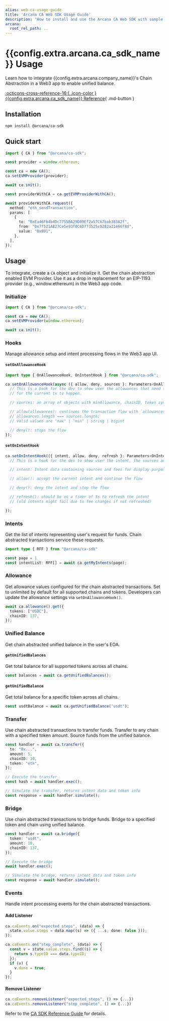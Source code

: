 ```yaml
---
alias: web-ca-usage-guide
title: 'Arcana CA Web SDK Usage Guide'
description: 'How to install and use the Arcana CA Web SDK with sample code and references.'
arcana:
  root_rel_path: ..
---
```


<!--
Note, this is a pure markdown file with no mkdocs related tags or keywords. It is a copy 
of the file in the `ca` repo: https://github.com/arcana-network/ca-sdk/blob/main/usage.md
-->

# {{config.extra.arcana.ca_sdk_name}} Usage

Learn how to integrate {{config.extra.arcana.company_name}}'s Chain Abstraction
in a Web3 app to enable unified balance.

[:octicons-cross-reference-16:{ .icon-color } {{config.extra.arcana.ca_sdk_name}}
Reference]({{config.extra.arcana.ca_sdk_ref_url}}){ .md-button }

## Installation

```sh
npm install @arcana/ca-sdk
```

## Quick start

```ts
import { CA } from "@arcana/ca-sdk";

const provider = window.ethereum;

const ca = new CA();
ca.setEVMProvider(provider);

await ca.init();

const providerWithCA = ca.getEVMProviderWithCA();

await providerWithCA.request({
  method: "eth_sendTransaction",
  params: [
    {
      to: "0xEa46Fb4b4Dc7755BA29D09Ef2a57C67bab383A2f",
      from: "0x7f521A827Ce5e93f0C6D773525c0282a21466f8d",
      value: "0x001",
    },
  ],
});
```

## Usage

To integrate, create a `CA` object and initialize it. Get the chain abstraction enabled EVM Provider. Use it as a drop in replacement for an EIP-1193 provider (e.g., window.ethereum) in the Web3 app code.

### Initialize

```ts
import { CA } from "@arcana/ca-sdk";

const ca = new CA();
ca.setEVMProvider(window.ethereum);

await ca.init();
```

### Hooks

Manage allowance setup and intent processing flows in the Web3 app UI.

#### `setOnAllowanceHook`

```ts
import type { OnAllowanceHook, OnIntentHook } from "@arcana/ca-sdk";

ca.setOnAllowanceHook(async ({ allow, deny, sources }: Parameters<OnAllowanceHook>[0]) => {
  // This is a hook for the dev to show user the allowances that need to be set up
  // for the current tx to happen.

  // sources: an array of objects with minAllowance, chainID, token symbol, etc.

  // allow(allowances): continues the transaction flow with `allowances` array
  // allowances.length === sources.length;
  // valid values are "max" | "min" | string | bigint

  // deny(): stops the flow
});
```

#### `setOnIntentHook`

```ts
ca.setOnIntentHook(({ intent, allow, deny, refresh }: Parameters<OnIntentHook>[0]) => {
  // This is a hook for the dev to show user the intent, the sources and associated fees

  // intent: Intent data containing sources and fees for display purpose

  // allow(): accept the current intent and continue the flow

  // deny(): deny the intent and stop the flow

  // refresh(): should be on a timer of 5s to refresh the intent
  // (old intents might fail due to fee changes if not refreshed)

});
```

### Intents

Get the list of intents representing user's request for funds. Chain abstracted transactions service these requests.

```ts
import type { RFF } from "@arcana/ca-sdk"

const page = 1
const intentList: RFF[] = await ca.getMyIntents(page);
```

### Allowance

Get allowance values configured for the chain abstracted transactions. Set to unlimited by default for all supported chains and tokens. Developers can update the allowance settings via `setOnAllowanceHook()`.

```ts
await ca.allowance().get({
  tokens: ["USDC"],
  chainID: 137,
});
```

### Unified Balance

Get chain abstracted unified balance in the user's EOA.

#### `getUnifiedBalances`

Get total balance for all supported tokens across all chains.

```ts
const balances = await ca.getUnifiedBalances();
```

#### `getUnifiedBalance`

Get total balance for a specific token across all chains.

```ts
const usdtBalance = await ca.getUnifiedBalance("usdt");
```

### Transfer

Use chain abstracted transactions to transfer funds. Transfer to any chain with a specified token amount. Source funds from the unified balance.

```ts
const handler = await ca.transfer({
  to: "0x...",
  amount: 5,
  chainID: 10,
  token: "eth",
});

// Execute the transfer
const hash = await handler.exec();

// Simulate the transfer, returns intent data and token info
const response = await handler.simulate();
```

### Bridge

Use chain abstracted transactions to bridge funds. Bridge to a specified token and chain using unified balance.

```ts
const handler = await ca.bridge({
  token: "usdt",
  amount: 10,
  chainID: 137,
});

// Execute the bridge
await handler.exec();

// Simulate the bridge, returns intent data and token info
const response = await handler.simulate();
```

### Events

Handle intent processing events for the chain abstracted transactions.

#### Add Listener

```ts
ca.caEvents.on("expected_steps", (data) => {
  state.value.steps = data.map((s) => ({ ...s, done: false }));
});

ca.caEvents.on("step_complete", (data) => {
  const v = state.value.steps.find((s) => {
    return s.typeID === data.typeID;
  });
  if (v) {
    v.done = true;
  }
});
```

#### Remove Listener

```ts
ca.caEvents.removeListener("expected_steps", () => {...})
ca.caEvents.removeListener("step_complete", () => {...})
```

Refer to the [CA SDK Reference Guide](https://ca-sdk-ref-guide.netlify.app/modules) for details.